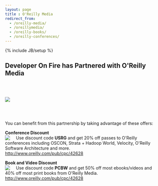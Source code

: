 ```yaml
---
layout: page
title : O'Reilly Media
redirect_from:
  - /oreilly-media/
  - /oreillymedia/
  - /oreilly-books/
  - /oreilly-conferences/
---
```

{% include JB/setup %}

## Developer On Fire has Partnered with O'Reilly Media

<br /><br />

<a href="http://www.oreilly.com/pub/cpc/42647"><img src="http://www.oreilly.com/partner_file/ORM_logo_box75_hex.jpg" /></a>

<br /><br />

You can benefit from this partnership by taking advantage of these offers:

<div class="row">
  <div class="col-xs-12">
    <p>
      <b>Conference Discount</b><br />
      <a href="http://www.oreilly.com/pub/cpc/42628">
        <img src="http://www.oreilly.com/partner_file/orm_partner_125x125.png" style="float:left;padding-right:20px;" /></a>Use discount code <b>USRG</b> and get 20% off passes to O'Reilly conferences including OSCON, Strata + Hadoop World, Velocity, O'Reilly Software Architecture and more.<br />
      <a href="http://www.oreilly.com/pub/cpc/42628">http://www.oreilly.com/pub/cpc/42628</a></p>
  </div>
  <div class="col-xs-12">
    <p>
      <b>Book and Video Discount</b><br />
      <a href="http://www.oreilly.com/pub/cpc/42628">
        <img src="http://www.oreilly.com/partner_file/1_125x125.gif" style="float:left;padding-right:20px;" /></a>Use discount code <b>PCBW</b> and get 50% off most ebooks/videos and 40% off most print books from O'Reilly Media.<br />
      <a href="http://www.oreilly.com/pub/cpc/42628">http://www.oreilly.com/pub/cpc/42628</a>
    </p>
  </div>
</div>
